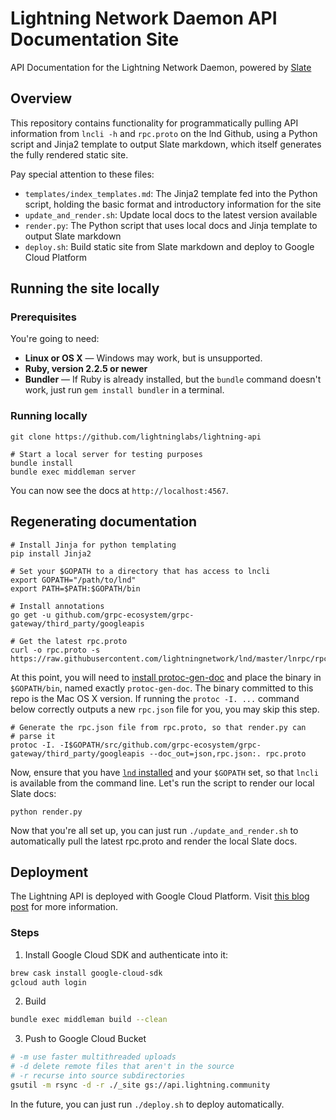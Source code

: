 # Lightning Network Daemon API Documentation Site
API Documentation for the Lightning Network Daemon, powered by
[Slate](https://github.com/lord/slate)

## Overview

This repository contains functionality for programmatically pulling API
information from `lncli -h` and `rpc.proto` on the lnd Github, using a Python
script and Jinja2 template to output Slate markdown, which itself generates the
fully rendered static site. 

Pay special attention to these files:
- `templates/index_templates.md`: The Jinja2 template fed into the Python
  script, holding the basic format and introductory information for the site
- `update_and_render.sh`: Update local docs to the latest version available
- `render.py`: The Python script that uses local docs and Jinja template to
  output Slate markdown
- `deploy.sh`: Build static site from Slate markdown and deploy to Google Cloud
  Platform

## Running the site locally

### Prerequisites

You're going to need:

 - **Linux or OS X** — Windows may work, but is unsupported.
 - **Ruby, version 2.2.5 or newer**
 - **Bundler** — If Ruby is already installed, but the `bundle` command doesn't work, just run `gem install bundler` in a terminal.

### Running locally

```shell
git clone https://github.com/lightninglabs/lightning-api

# Start a local server for testing purposes
bundle install
bundle exec middleman server
```

You can now see the docs at `http://localhost:4567`.

## Regenerating documentation

```shell
# Install Jinja for python templating
pip install Jinja2

# Set your $GOPATH to a directory that has access to lncli
export GOPATH="/path/to/lnd"
export PATH=$PATH:$GOPATH/bin

# Install annotations
go get -u github.com/grpc-ecosystem/grpc-gateway/third_party/googleapis

# Get the latest rpc.proto
curl -o rpc.proto -s https://raw.githubusercontent.com/lightningnetwork/lnd/master/lnrpc/rpc.proto
```

At this point, you will need to
[install protoc-gen-doc](https://github.com/pseudomuto/protoc-gen-doc) and place the
binary in `$GOPATH/bin`, named exactly `protoc-gen-doc`. The binary committed to
this repo is the Mac OS X version. If running the `protoc -I. ...` command below
correctly outputs a new `rpc.json` file for you, you may skip this step.

```shell
# Generate the rpc.json file from rpc.proto, so that render.py can
# parse it
protoc -I. -I$GOPATH/src/github.com/grpc-ecosystem/grpc-gateway/third_party/googleapis --doc_out=json,rpc.json:. rpc.proto
```

Now, ensure that you have
[`lnd` installed](http://http://dev.lightning.community/installation/)
and your `$GOPATH` set, so that `lncli` is available from the command line.
Let's run the script to render our local Slate docs:
```shell
python render.py
```

Now that you're all set up, you can just run `./update_and_render.sh` to
automatically pull the latest rpc.proto and render the local Slate docs.

## Deployment

The Lightning API is deployed with Google Cloud Platform. Visit [this blog
post](https://little418.com/2015/07/jekyll-google-cloud-storage.html) for more
information.

### Steps

1. Install Google Cloud SDK and authenticate into it:
```bash
brew cask install google-cloud-sdk
gcloud auth login
```

2. Build
```bash
bundle exec middleman build --clean
```

3. Push to Google Cloud Bucket
```bash
# -m use faster multithreaded uploads
# -d delete remote files that aren't in the source
# -r recurse into source subdirectories
gsutil -m rsync -d -r ./_site gs://api.lightning.community
```

In the future, you can just run `./deploy.sh` to deploy automatically.
